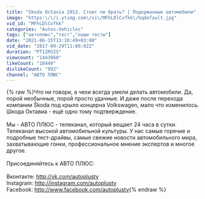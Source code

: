 ```yaml
---
title: "Skoda Octavia 2012. Стоит ли брать? | Подержанные автомобили"
image: "https:\/\/i.ytimg.com\/vi\/MFhLDlCvfkk\/hqdefault.jpg"
vid_id: "MFhLDlCvfkk"
categories: "Autos-Vehicles"
tags: ["автоплюс","тест","наши тесты"]
date: "2021-06-15T13:10:49+03:00"
vid_date: "2017-09-29T11:00:02Z"
duration: "PT12M32S"
viewcount: "1443868"
likeCount: "10449"
dislikeCount: "992"
channel: "АВТО ПЛЮС"
---
```

{% raw %}Что ни говори, а чехи всегда умели делать автомобили. Да, порой необычные, порой просто удачные. И даже после перехода компании Škoda под крыло концерна Volkswagen, мало что изменилось. Шкода Октавиа - ещё одно тому подтверждение. <br /><br />Мы - АВТО ПЛЮС - телеканал, который вещает 24 часа в сутки. Телеканал высокой автомобильной культуры. У нас самые горячие и подробные тест-драйвы, самые свежие новости автомобильного мира, захватывающие гонки, профессиональное мнение экспертов и многое другое.<br /><br />Присоединяйтесь к АВТО ПЛЮС: <br /><br />Вконтакте: <a rel="nofollow" target="blank" href="http://vk.com/autoplustv">http://vk.com/autoplustv</a><br />Instagram: <a rel="nofollow" target="blank" href="http://instagram.com/autoplustv">http://instagram.com/autoplustv</a><br />Facebook: <a rel="nofollow" target="blank" href="http://www.facebook.com/autoplustv">http://www.facebook.com/autoplustv</a>{% endraw %}
